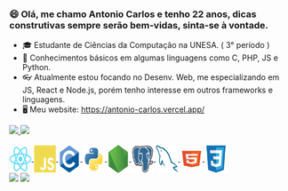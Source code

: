 ### 😄 Olá, me chamo Antonio Carlos e tenho 22 anos, dicas construtivas sempre serão bem-vidas, sinta-se à vontade.

- 🎓 Estudante de Ciências da Computação na UNESA. ( 3° período )
- 📖 Conhecimentos básicos em algumas linguagens como C, PHP, JS e Python.
- 👓 Atualmente estou focando no Desenv. Web, me especializando em JS, React e Node.js, porém tenho interesse em outros frameworks e linguagens.
- 🖥️ Meu website: https://antonio-carlos.vercel.app/

<div align="left">
  <a href="https://github.com/accsj">
  <img height="180em" src="https://github-readme-stats.vercel.app/api?username=accsj&show_icons=true&theme=tokyonight&include_all_commits=true&count_private=true"/>
  <img height="180em" src="https://github-readme-stats.vercel.app/api/top-langs/?username=accsj&hide_progress=true&layout=compact&langs_count=7&theme=tokyonight"/>
</div>
  <div style="display: inline_block"><br>
  <img align="center" alt="accsj-React" height="50" width="40" src="https://raw.githubusercontent.com/devicons/devicon/master/icons/react/react-original.svg">
  <img align="center" alt="accsj-Js" height="50" width="40" padding-bottom='10px' src="https://raw.githubusercontent.com/devicons/devicon/master/icons/javascript/javascript-plain.svg">
  <img align="center" alt="accsj-C" height="50" width="40" src="https://github.com/devicons/devicon/blob/master/icons/c/c-original.svg">
  <img align="center" alt="accsj-Python" height="50" width="40" src="https://raw.githubusercontent.com/devicons/devicon/master/icons/python/python-original.svg">
  <img align="center" alt="accsj-Nodejs" height="50" width="40" src="https://github.com/devicons/devicon/blob/master/icons/nodejs/nodejs-original.svg">
  <img align="center" alt="accsj-Postgresql" height="50" width="40" src="https://github.com/devicons/devicon/blob/master/icons/postgresql/postgresql-original.svg">
  <img align="center" alt="accsj-Mysql" height="50" width="40" src="https://github.com/devicons/devicon/blob/master/icons/mysql/mysql-original.svg">
  <img align="center" alt="accsj-HTML" height="30" width="40" src="https://raw.githubusercontent.com/devicons/devicon/master/icons/html5/html5-original.svg">
  <img align="center" alt="accsj-CSS" height="50" width="40" src="https://raw.githubusercontent.com/devicons/devicon/master/icons/css3/css3-original.svg">
</div>
  
  <div> 
  <a href="https://www.instagram.com/accsj_/" target="_blank"><img src="https://img.shields.io/badge/-Instagram-%23E4405F?style=for-the-badge&logo=instagram&logoColor=white" target="_blank"></a>
  <a href="https://www.linkedin.com/in/antonio-carlos-cabral-7b287b188/" target="_blank"><img src="https://img.shields.io/badge/-LinkedIn-%230077B5?style=for-the-badge&logo=linkedin&logoColor=white" target="_blank"><a> 
</div>
